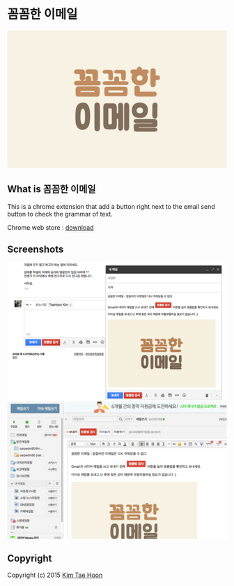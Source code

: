 꼼꼼한 이메일
=============

![logo](https://raw.githubusercontent.com/carpedm20/ggomggom-email/master/static/img/logo.png)

## What is 꼼꼼한 이메일 ##

This is a chrome extension that add a button right next to the email send button to check the grammar of text.

Chrome web store : [download](https://chrome.google.com/webstore/detail/%EA%BC%BC%EA%BC%BC%ED%95%9C-%EC%9D%B4%EB%A9%94%EC%9D%BC/enikkgcjnbdkcfjehoncjmogbilhdapf/reviews?hl=ko&gl=001)


## Screenshots ##

![logo](https://raw.githubusercontent.com/carpedm20/ggomggom-email/master/static/img/screenshot1.png)
![logo](https://raw.githubusercontent.com/carpedm20/ggomggom-email/master/static/img/screenshot2.png)


## Copyright ##

Copyright (c) 2015 [Kim Tae Hoon](http://carpedm20.github.io)
